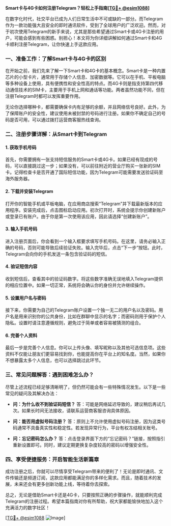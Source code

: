 **Smart卡与4G卡如何注册Telegram？轻松上手指南[[TG💪+ @esim1088](https://t.me/s/esim1088)]**

在数字化时代，社交平台已成为人们日常生活中不可或缺的一部分。而Telegram作为一款功能强大且安全的即时通讯软件，受到了全球用户的广泛欢迎。然而，对于初次使用Telegram的新手来说，尤其是那些希望通过Smart卡或4G卡注册的用户，可能会感到有些困惑。别担心！本文将为你详细讲解如何通过Smart卡和4G卡顺利注册Telegram，让你快速上手这款应用。

### **一、准备工作：了解Smart卡与4G卡的区别**

在开始之前，我们先来了解一下Smart卡和4G卡的基本概念。Smart卡是一种内置芯片的小型卡片，通常用于存储个人信息、加密数据等。它可以在手机、平板电脑等多种设备上使用，具有便携性和安全性高的特点。而4G卡则是指支持第四代移动通信技术的SIM卡，主要用于手机上网和通话等功能。两者虽然功能不同，但在注册Telegram时都可以发挥重要作用。

无论你选择哪种卡，都需要确保卡内有足够的余额，并且网络信号良好。此外，为了保障账户的安全性，建议使用未被封禁的号码进行注册。如果你不确定自己的号码是否可用，可以通过拨打运营商客服热线查询。

### **二、注册步骤详解：从Smart卡到Telegram**

#### **1. 获取手机号码**
首先，你需要拥有一张支持短信服务的Smart卡或4G卡。如果已经有现成的号码，可以直接跳过这一步；如果没有，可以前往附近的营业厅购买一张新的SIM卡。记得检查卡是否开通了国际短信功能，因为Telegram可能需要发送验证码至海外服务器。

#### **2. 下载并安装Telegram**
打开你的智能手机或平板电脑，在应用商店搜索“Telegram”并下载最新版本的应用程序。安装完成后，点击图标启动应用。初次打开时，系统会提示你创建新账户或登录已有账户。由于你是第一次使用该应用，因此请选择“创建新账户”。

#### **3. 输入手机号码**
进入注册页面后，你会看到一个输入框要求填写手机号码。在这里，请务必输入正确的号码，否则可能导致后续验证失败。输入完毕后，点击“下一步”按钮。此时，Telegram会向你的手机发送一条包含验证码的短信。

#### **4. 验证短信内容**
收到短信后，查看其中的验证码数字。将这些数字准确无误地填入Telegram提供的相应位置中。如果一切正常，系统将会确认你的身份并允许继续操作。

#### **5. 设置用户名与密码**
接下来，你需要为自己的Telegram账户设置一个独一无二的用户名以及密码。用户名是用来识别你的公共身份，比如在群聊中显示的名字；而密码则用于保护个人隐私。设置时请注意遵循规则，避免过于简单或者容易被猜测的组合。

#### **6. 完善个人资料**
最后一步是完善个人信息。你可以上传头像、填写昵称以及其他可选信息项。这些资料不仅能让朋友们更容易找到你，也能提高你在平台上的知名度。当然，如果你不想暴露太多个人信息，也可以选择跳过此环节。

### **三、常见问题解答：遇到困难怎么办？**

尽管上述流程已经足够清晰明了，但仍然可能会有一些特殊情况发生。以下是一些常见的疑问及其解决办法：

- **问：为什么收不到验证码短信？**
  答：可能是网络延迟导致的，建议稍后再试几次。如果长时间无法接收，请联系运营商客服咨询具体原因。

- **问：能否用虚拟号码注册？**
  答：原则上不允许使用虚拟号码注册，因为这类号码通常不具备真实性和稳定性。若发现异常行为，平台有权冻结相关账号。

- **问：忘记密码怎么办？**
  答：点击登录界面下方的“忘记密码？”链接，按照指引重新设置即可。同时，建议定期更换复杂度较高的密码以增强安全性。

### **四、享受便捷服务：开启智能生活新篇章**

成功注册之后，你就可以尽情享受Telegram带来的便利了！无论是即时通讯、文件传输还是频道订阅，这款应用都能满足你的多样化需求。而且，随着技术的发展，未来还会有更多创新功能上线，等待着你去探索。

总之，无论是借助Smart卡还是4G卡，只要按照正确的步骤操作，就能顺利完成Telegram的注册过程。希望本篇指南对你有所帮助，祝大家都能愉快地加入这个充满活力的数字社区！

[[TG💪+ @esim1088](https://t.me/s/esim1088) ![Image](https://i.postimg.cc/4NQfJmqS/Snipaste-2025-05-13-00-14-12.png)]
